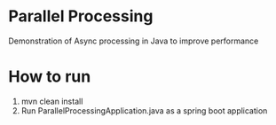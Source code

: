 # Parallel Processing
Demonstration of Async processing in Java to improve performance

# How to run
1. mvn clean install
2. Run ParallelProcessingApplication.java as a spring boot application

